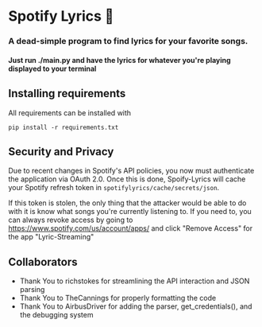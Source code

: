 # Spotify Lyrics 🎵

### A dead-simple program to find lyrics for your favorite songs.
#### Just run ./main.py and have the lyrics for whatever you're playing displayed to your terminal


Installing requirements
----------------------
All requirements can be installed with
```
pip install -r requirements.txt
```

Security and Privacy
--------------------

Due to recent changes in Spotify's API policies, you now must authenticate the application
via OAuth 2.0. Once this is done, Spoify-Lyrics will cache your Spotify refresh token in
```spotifylyrics/cache/secrets/json```.

If this token is stolen, the only thing that the attacker would be able to do with it is
know what songs you're currently listening to. If you need to, you can always revoke access
by going to https://www.spotify.com/us/account/apps/ and click "Remove Access" for the app "Lyric-Streaming"


Collaborators
-------------
- Thank You to richstokes for streamlining the API interaction and JSON parsing
- Thank You to TheCannings for properly formatting the code
- Thank You to AirbusDriver for adding the parser, get_credentials(), and the debugging system

